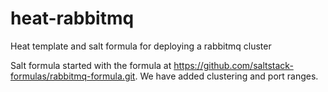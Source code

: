 # heat-rabbitmq
Heat template and salt formula for deploying a rabbitmq cluster

Salt formula started with the formula at https://github.com/saltstack-formulas/rabbitmq-formula.git.
We have added clustering and port ranges.
